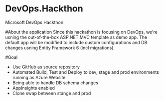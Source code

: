 # DevOps.Hackthon
Microsoft DevOps Hackthon

#About the application
Since this hackathon is focusing on DevOps, we're usning the out-of-the-box ASP.NET MVC template as demo app. 
The default app will be modified to include custom configurations and DB changes usning Entity Framework 6 (incl migrations). 

#Goal
- Use GitHub as source repository
- Automated Build, Test and Deploy to dev, stage and prod environments running as Azure Website
- Being able to handle DB schema changes
- AppInsights enabled
- Clone swap between stange and prod